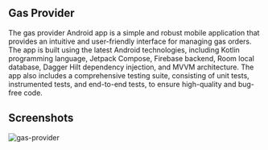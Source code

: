 ## Gas Provider
The gas provider Android app is a simple and robust mobile application that provides an intuitive and user-friendly interface for managing gas orders. The app is built using the latest Android technologies, including Kotlin programming language, Jetpack Compose, Firebase backend, Room local database, Dagger Hilt dependency injection, and MVVM architecture. The app also includes a comprehensive testing suite, consisting of unit tests, instrumented tests, and end-to-end tests, to ensure high-quality and bug-free code.

## Screenshots
![gas-provider](https://user-images.githubusercontent.com/60019872/224278542-635fbcd4-062a-4c8e-898d-23c2df8befb4.png)
